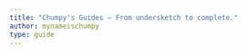 ```yaml
---
title: "Chumpy's Guides – From undersketch to complete."
author: mynameischumpy
type: guide
---
```

<GuideList list="chumpys" titles="none"/>

<script setup lang="ts">
import GuideList from '@/components/GuideList.vue'
</script>